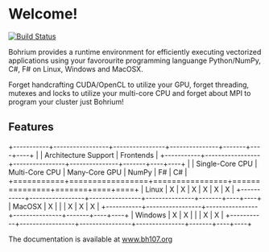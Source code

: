 Welcome!
========

[![Build Status](https://drone.io/bitbucket.org/bohrium/bohrium/status.png)](https://drone.io/bitbucket.org/bohrium/bohrium/latest)

Bohrium provides a runtime environment for efficiently executing vectorized applications using your favorourite programming languange Python/NumPy, C#, F# on Linux, Windows and MacOSX.

Forget handcrafting CUDA/OpenCL to utilize your GPU, forget threading, mutexes and locks to utilize your multi-core CPU and forget about MPI to program your cluster just Bohrium!

Features
--------

+-----------+-----------------+----------------+---------------+-------+----+----+
|           | Architecture Support                             | Frontends       |
+-----------+-----------------+----------------+---------------+-------+----+----+
|           | Single-Core CPU | Multi-Core CPU | Many-Core GPU | NumPy | F# | C# |
+===========+=================+================+===============+=======+====+====+
| Linux     | X               | X              | X             | X     | X  | X  |
+-----------+-----------------+----------------+---------------+-------+----+----+
| MacOSX    | X               |                |               | X     | X  | X  |
+-----------+-----------------+----------------+---------------+-------+----+----+
| Windows   | X               | X              |               |       | X  | X  |
+-----------+-----------------+----------------+---------------+-------+----+----+

The documentation is available at www.bh107.org
